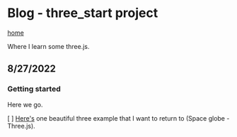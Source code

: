 # Blog - three_start project
[home](../readme.md)

Where I learn some three.js.

## 8/27/2022
### Getting started
Here we go.

[ ] [Here's](https://codepen.io/isladjan/pen/bGpjZwN) one beautiful three example that I want to return to (Space globe - Three.js).

